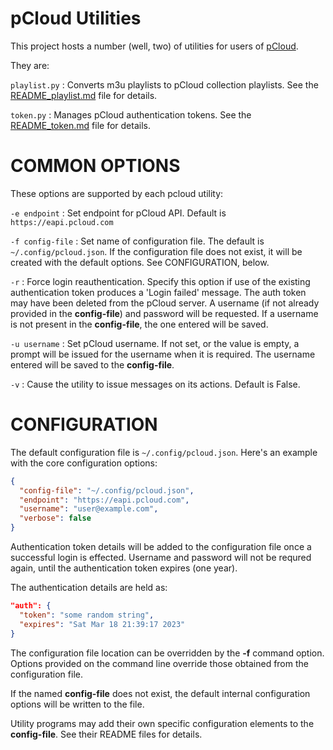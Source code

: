 # pCloud Utilities

This project hosts a number (well, two) of utilities for users of
[pCloud](https://www.pcloud.com).

They are:

`playlist.py`
: Converts m3u playlists to pCloud collection playlists. See the
  [README_playlist.md](https://github.com/mpwillson/pcloud/blob/main/README_playlist.md)
  file for details.

`token.py`
: Manages pCloud authentication tokens. See the
  [README_token.md](https://github.com/mpwillson/pcloud/blob/main/README_token.md)
  file for details.

# COMMON OPTIONS

These options are supported by each pcloud utility:

`-e endpoint`
: Set endpoint for pCloud API.  Default is `https://eapi.pcloud.com`

`-f config-file`
: Set name of configuration file. The default is
  `~/.config/pcloud.json`. If the configuration file does not exist,
  it will be created with the default options. See CONFIGURATION,
  below.

`-r`
: Force login reauthentication. Specify this option if use of the
  existing authentication token produces a 'Login failed' message. The
  auth token may have been deleted from the pCloud server. A username
  (if not already provided in the **config-file**) and password will
  be requested. If a username is not present in the **config-file**,
  the one entered will be saved.

`-u username`
: Set pCloud username. If not set, or the value is empty, a prompt
  will be issued for the username when it is required. The username
  entered will be saved to the **config-file**.

`-v`
: Cause the utility to issue messages on its actions. Default is False.

# CONFIGURATION
The default configuration file is `~/.config/pcloud.json`. Here's an
example with the core configuration options:

``` json
{
  "config-file": "~/.config/pcloud.json",
  "endpoint": "https://eapi.pcloud.com",
  "username": "user@example.com",
  "verbose": false
}

```
Authentication token details will be added to the configuration
file once a successful login is effected. Username and password will
not be requred again, until the authentication token expires (one
year).

The authentication details are held as:

``` json
"auth": {
  "token": "some random string",
  "expires": "Sat Mar 18 21:39:17 2023"
}
```

The configuration file location can be overridden by the **-f**
command option. Options provided on the command line override those
obtained from the configuration file.

If the named **config-file** does not exist, the default internal
configuration options will be written to the file.

Utility programs may add their own specific configuration elements to
the **config-file**. See their README files for details.
